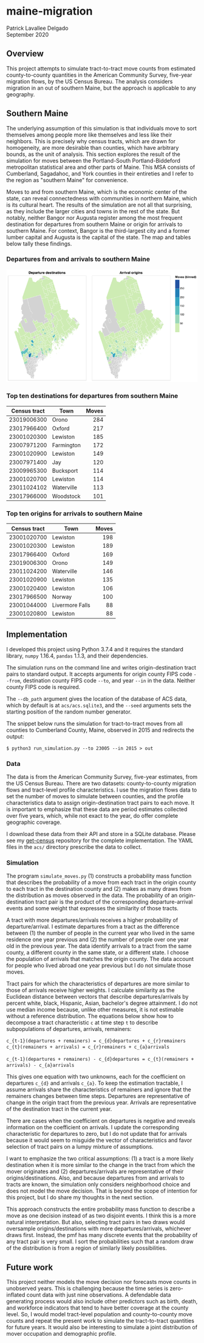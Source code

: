 # maine-migration
Patrick Lavallee Delgado \
September 2020

## Overview

This project attempts to simulate tract-to-tract move counts from estimated county-to-county quantities in the American Community Survey, five-year migration flows, by the US Census Bureau. The analysis considers migration in an out of southern Maine, but the approach is applicable to any geography.

## Southern Maine

The underlying assumption of this simulation is that individuals move to sort themselves among people more like themselves and less like their neighbors. This is precisely why census tracts, which are drawn for homogeneity, are more desirable than counties, which have arbitrary bounds, as the unit of analysis. This section explores the result of the simulation for moves between the Portland-South Portland-Biddeford metropolitan statistical area and other parts of Maine. This MSA consists of Cumberland, Sagadahoc, and York counties in their entireties and I refer to the region as "southern Maine" for convenience.

Moves to and from southern Maine, which is the economic center of the state, can reveal connectedness with communities in northern Maine, which is its cultural heart. The results of the simulation are not all that surprising, as they include the larger cities and towns in the rest of the state. But notably, neither Bangor nor Augusta register among the most frequent destination for departures from southern Maine or origin for arrivals to southern Maine. For context, Bangor is the third-largest city and a former lumber capital and Augusta is the capital of the state. The map and tables below tally these findings.

### Departures from and arrivals to southern Maine

![simulated moves](map.png)

### Top ten destinations for departures from southern Maine

| Census tract | Town | Moves |
| --- | ---- | ---: |
| 23019006300 | Orono | 284 |
| 23017966400 | Oxford | 217 |
| 23001020300 | Lewiston | 185 |
| 23007971200 | Farmington | 172 |
| 23001020900 | Lewiston | 149 |
| 23007971400 | Jay | 120 |
| 23009965300 | Bucksport | 114 |
| 23001020700 | Lewiston | 114 |
| 23011024102 | Waterville | 113 |
| 23017966000 | Woodstock | 101 |

### Top ten origins for arrivals to southern Maine

| Census tract | Town | Moves |
| --- | ---- | ---: |
| 23001020700 | Lewiston | 198 |
| 23001020300 | Lewiston | 189 |
| 23017966400 | Oxford | 169 |
| 23019006300 | Orono | 149 |
| 23011024200 | Waterville | 146 |
| 23001020900 | Lewiston | 135 |
| 23001020400 | Lewiston | 106 |
| 23017966500 | Norway | 100 |
| 23001044000 | Livermore Falls | 88 |
| 23001020800 | Lewiston | 88 |

## Implementation

I developed this project using Python 3.7.4 and it requires the standard library, `numpy` 1.16.4, `pandas` 1.1.3, and their dependencies.

The simulation runs on the command line and writes origin-destination tract pairs to standard output. It accepts arguments for origin county FIPS code `--from`, destination county FIPS code `--to`, and year `--in` in the data. Neither county FIPS code is required.

The `--db_path` argument gives the location of the database of ACS data, which by default is at `acs/acs.sqlite3`, and the `--seed` arguments sets the starting position of the random number generator.

The snippet below runs the simulation for tract-to-tract moves from all counties to Cumberland County, Maine, observed in 2015 and redirects the output:

```
$ python3 run_simulation.py --to 23005 --in 2015 > out
```

### Data

The data is from the American Community Survey, five-year estimates, from the US Census Bureau. There are two datasets: county-to-county migration flows and tract-level profile characteristics. I use the migration flows data to set the number of moves to simulate between counties, and the profile characteristics data to assign origin-destination tract pairs to each move. It is important to emphasize that these data are period estimates collected over five years, which, while not exact to the year, do offer complete geographic coverage.

I download these data from their API and store in a SQLite database. Please see my [get-census](https://github.com/lavalleedelgado/get-census) repository for the complete implementation. The YAML files in the `acs/` directory prescribe the data to collect.

### Simulation

The program `simulate_moves.py` (1) constructs a probability mass function that describes the probability of a move from each tract in the origin county to each tract in the destination county and (2) makes as many draws from the distribution as moves observed in the data. The probability of an origin-destination tract pair is the product of the corresponding departure-arrival events and some weight that expresses the similarity of those tracts.

A tract with more departures/arrivals receives a higher probability of departure/arrival. I estimate departures from a tract as the difference between (1) the number of people in the current year who lived in the same residence one year previous and (2) the number of people over one year old in the previous year. The data identify arrivals to a tract from the same county, a different county in the same state, or a different state. I choose the population of arrivals that matches the origin county. The data account for people who lived abroad one year previous but I do not simulate those moves.

Tract pairs for which the characteristics of departures are more similar to those of arrivals receive higher weights. I calculate similarity as the Euclidean distance between vectors that describe departures/arrivals by percent white, black, Hispanic, Asian, bachelor's degree attainment. I do not use median income because, unlike other measures, it is not estimable without a reference distribution. The equations below show how to decompose a tract characteristic `c` at time step `t` to describe subpopulations of departures, arrivals, remainers:

```
c_{t-1}(departures + remainers) = c_{d}departures + c_{r}remainers
c_{t}(remainers + arrivals) = c_{r}remainers + c_{a}arrivals

c_{t-1}(departures + remainers) - c_{d}departures = c_{t}(remainers + arrivals) - c_{a}arrivals
```

This gives one equation with two unknowns, each for the coefficient on departures `c_{d}` and arrivals `c_{a}`. To keep the estimation tractable, I assume arrivals share the characteristics of remainers and ignore that the remainers changes between time steps. Departures are representative of change in the origin tract from the previous year. Arrivals are representative of the destination tract in the current year.

There are cases when the coefficient on departures is negative and reveals information on the coefficient on arrivals. I update the corresponding characteristic for departures to zero, but I do not update that for arrivals because it would seem to misguide the vector of characteristics and favor selection of tract pairs on a lumpy mixture of assumptions.

I want to emphasize the two critical assumptions: (1) a tract is a more likely destination when it is more similar to the change in the tract from which the mover originates and (2) departures/arrivals are representative of their origins/destinations. Also, and because departures from and arrivals to tracts are known, the simulation only considers neighborhood choice and does not model the move decision. That is beyond the scope of intention for this project, but I do share my thoughts in the next section.

This approach constructs the entire probability mass function to describe a move as one decision instead of as two disjoint events. I think this is a more natural interpretation. But also, selecting tract pairs in two draws would oversample origins/destinations with more departures/arrivals, whichever draws first. Instead, the pmf has many discrete events that the probability of any tract pair is very small. I sort the probabilities such that a random draw of the distribution is from a region of similarly likely possibilities.

## Future work

This project neither models the move decision nor forecasts move counts in unobserved years. This is challenging because the time series is zero-inflated count data with just nine observations. A defendable data generating process would also include other predictors such as birth, death, and workforce indicators that tend to have better coverage at the county level. So, I would model tract-level population and county-to-county move counts and repeat the present work to simulate the tract-to-tract quantities for future years. It would also be interesting to simulate a joint distribution of mover occupation and demographic profile.
